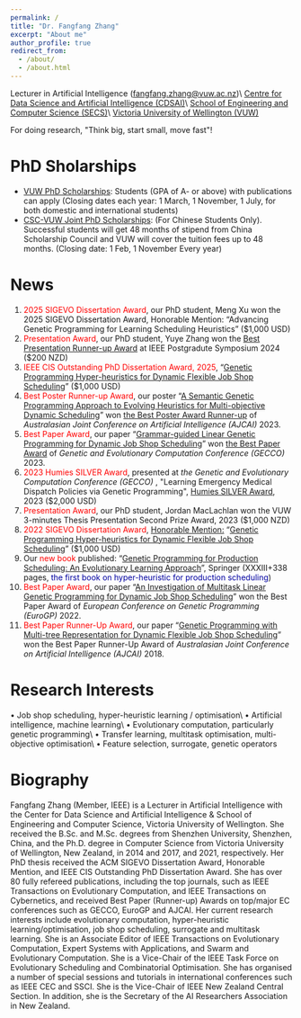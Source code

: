 ```yaml
---
permalink: /
title: "Dr. Fangfang Zhang"
excerpt: "About me"
author_profile: true
redirect_from: 
  - /about/
  - /about.html
---
```


Lecturer in Artificial Intelligence (<span style="color: #0000a0">fangfang.zhang@vuw.ac.nz</span>)\\
<a target="_blank" href="https://www.wgtn.ac.nz/cdsai">Centre for Data Science and Artificial Intelligence (CDSAI)</a>\\
<a target="_blank" href="https://www.wgtn.ac.nz/engineering/school-of-engineering-and-computer-science">School of Engineering and Computer Science (SECS)</a>\\ 
<a target="_blank" href="https://www.wgtn.ac.nz/">Victoria University of Wellington (VUW)</a> 

For doing research, "Think big, start small, move fast"!

PhD Sholarships
====== 
<ul class="square-bullets">
  <li><span style="color: #0000a0"><a href="https://www.wgtn.ac.nz/fgr/apply/funding" target="_blank">VUW PhD Scholarships</a></span>: Students (GPA of A- or above) with publications can apply (Closing dates each year: 1 March, 1 November, 1 July, for both domestic and international students)</li>
  <li><span style="color: #0000a0"><a href="https://www.wgtn.ac.nz/fgr/apply/funding" target="_blank">CSC-VUW Joint PhD Scholarships</a></span>: (For Chinese Students Only). Successful students will get 48 months of stipend from China Scholarship Council and VUW will cover the tuition fees up to 48 months. (Closing date: 1 Feb, 1 November Every year)</li>
</ul>

News
======
<ol>
<li><span style="color: #FF0000">2025 SIGEVO Dissertation Award</span>, our PhD student, Meng Xu won the 2025 SIGEVO Dissertation Award, Honorable Mention: “Advancing Genetic Programming for Learning Scheduling Heuristics” ($1,000 USD)</li>
<li><span style="color: #FF0000">Presentation Award</span>, our PhD student, Yuye Zhang won the <a target="_blank" href="https://github.com/fangfang-zhang/fangfang-zhang.github.io/blob/main/files/Yuye_2024_Symposium.pdf">Best Presentation Runner-up Award</a> at IEEE Postgradute Symposium 2024 ($200 NZD)</li> 
<li><span style="color: #FF0000">IEEE CIS Outstanding PhD Dissertation Award, 2025</span>, “<a target="_blank" href="">Genetic Programming Hyper-heuristics for Dynamic Flexible Job Shop Scheduling</a>” ($1,000 USD)</li> 
<li><span style="color: #FF0000">Best Poster Runner-up Award</span>, our poster “<a target="_blank" href="https://link.springer.com/chapter/10.1007/978-981-99-8391-9_32">A Semantic Genetic Programming Approach to Evolving Heuristics for Multi-objective Dynamic Scheduling</a>” won <a target="_blank" href="https://github.com/fangfang-zhang/fangfang-zhang.github.io/blob/master/files/BestPosterRunnerupAJCAI.pdf">the Best Poster Award Runner-up</a> of <i> Australasian Joint Conference on Artificial Intelligence (AJCAI) </i> 2023.</li>
<li><span style="color: #FF0000">Best Paper Award</span>, our paper “<a target="_blank" href="https://dl.acm.org/doi/abs/10.1145/3583131.3590394">Grammar-guided Linear Genetic Programming for Dynamic Job Shop Scheduling</a>” won <a target="_blank" href="https://github.com/fangfang-zhang/fangfang-zhang.github.io/blob/master/files/BPA_GECCO.pdf">the Best Paper Award</a> of <i> Genetic and Evolutionary Computation Conference (GECCO) </i> 2023.</li>
<li><span style="color: #FF0000">2023 Humies SILVER Award</span>, presented at <i>the Genetic and Evolutionary Computation Conference (GECCO) </i>, "Learning Emergency Medical Dispatch Policies via Genetic Programming", <a target="_blank" href="https://github.com/fangfang-zhang/fangfang-zhang.github.io/blob/master/files/SilverAward.pdf">Humies SILVER Award</a>, 2023 ($2,000 USD)</li>
<li><span style="color: #FF0000">Presentation Award</span>, our PhD student, Jordan MacLachlan won the VUW 3-minutes Thesis Presentation Second Prize Award, 2023 ($1,000 NZD)</li>
<li><span style="color: #FF0000">2022 SIGEVO Dissertation Award</span>, <a target="_blank" href="https://sig.sigevo.org/index.html/tiki-index.php?page=SIGEVO+Dissertation+Award"> Honorable Mention:</a> “<a target="_blank" href="https://openaccess.wgtn.ac.nz/articles/thesis/Genetic_Programming_Hyper-heuristics_for_Dynamic_Flexible_Job_Shop_Scheduling/16528677/1">Genetic Programming Hyper-heuristics for Dynamic Flexible Job Shop Scheduling</a>” ($1,000 USD)</li>
<li>Our <span style="color: #FF0000">new book </span> published: “<a target="_blank" href="https://link.springer.com/book/10.1007/978-981-16-4859-5">Genetic Programming for Production Scheduling: An Evolutionary Learning Approach</a>”, Springer (XXXIII+338 pages, <span style="color: #0000a0">the first book on hyper-heuristic for production scheduling</span>)</li>
<li><span style="color: #FF0000">Best Paper Award</span>, our paper “<a target="_blank" href="https://link.springer.com/chapter/10.1007/978-3-031-02056-8_11">An Investigation of Multitask Linear Genetic Programming for Dynamic Job Shop Scheduling</a>” won the Best Paper Award of <i> European Conference on Genetic Programming (EuroGP) </i> 2022.</li>
<li><span style="color: #FF0000">Best Paper Runner-Up Award</span>, our paper “<a target="_blank" href="https://link.springer.com/chapter/10.1007/978-3-030-03991-2_43">Genetic Programming with Multi-tree Representation for Dynamic Flexible Job Shop Scheduling</a>” won the Best Paper Runner-Up Award of <i> Australasian Joint Conference on Artificial Intelligence (AJCAI) </i> 2018.</li>
</ol>


Research Interests
======
• Job shop scheduling, hyper-heuristic learning / optimisation\\
• Artificial intelligence, machine learning\\
• Evolutionary computation, particularly genetic programming\\
• Transfer learning, multitask optimisation, multi-objective optimisation\\
• Feature selection, surrogate, genetic operators


Biography
======
Fangfang Zhang (Member, IEEE) is a Lecturer in Artificial Intelligence with the Center for Data Science and Artificial Intelligence & School of Engineering and Computer Science, Victoria University of Wellington. She received the B.Sc. and M.Sc. degrees from Shenzhen University, Shenzhen, China, and the Ph.D. degree in Computer Science from Victoria University of Wellington, New Zealand, in 2014 and 2017, and 2021, respectively. Her PhD thesis received the ACM SIGEVO Dissertation Award, Honorable Mention, and IEEE CIS Outstanding PhD Dissertation Award. She has over 80 fully refereed publications, including the top journals, such as IEEE Transactions on Evolutionary Computation, and IEEE Transactions on Cybernetics, and received Best Paper (Runner-up) Awards on top/major EC conferences such as GECCO, EuroGP and AJCAI. Her current research interests include evolutionary computation, hyper-heuristic learning/optimisation, job shop scheduling, surrogate and multitask learning. She is an Associate Editor of IEEE Transactions on Evolutionary Computation, Expert Systems with Applications, and Swarm and Evolutionary Computation. She is a Vice-Chair of the IEEE Task Force on Evolutionary Scheduling and Combinatorial Optimisation. She has organised a number of special sessions and tutorials in international conferences such as IEEE CEC and SSCI. She is the Vice-Chair of IEEE New Zealand Central Section. In addition, she is the Secretary of the AI Researchers Association in New Zealand.







